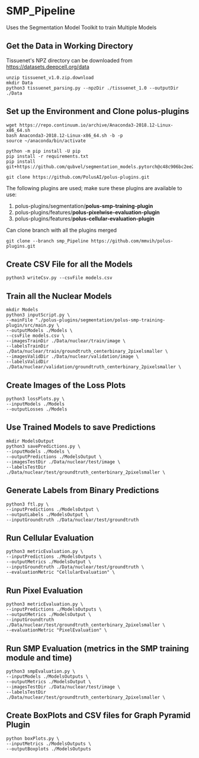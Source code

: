 # SMP_Pipeline
Uses the Segmentation Model Toolkit to train Multiple Models

## Get the Data in Working Directory
Tissuenet's NPZ directory can be downloaded from https://datasets.deepcell.org/data

```#!/bin/sh
unzip tissuenet_v1.0.zip.download
mkdir Data
python3 tissuenet_parsing.py --npzDir ./tissuenet_1.0 --outputDir ./Data
```

## Set up the Environment and Clone polus-plugins

```#!/bin/sh
wget https://repo.continuum.io/archive/Anaconda3-2018.12-Linux-x86_64.sh
bash Anaconda3-2018.12-Linux-x86_64.sh -b -p
source ~/anaconda/bin/activate
```

```#!/bin/sh
python -m pip install -U pip
pip install -r requirements.txt
pip install git+https://github.com/qubvel/segmentation_models.pytorch@c48c906bc2ee238f45aedf413e9248c37f088894
```

```#!/bin/sh
git clone https://github.com/PolusAI/polus-plugins.git
```
The following plugins are used; make sure these plugins are available to use:
1. polus-plugins/segmentation/**polus-smp-training-plugin**
2. polus-plugins/features/**polus-pixelwise-evaluation-plugin**
3. polus-plugins/features/**polus-cellular-evaluation-plugin**

Can clone branch with all the plugins merged
```#!/bin/sh
git clone --branch smp_Pipeline https://github.com/mmvih/polus-plugins.git
```


## Create CSV File for all the Models

```#!/bin/sh
python3 writeCsv.py --csvFile models.csv
```

## Train all the Nuclear Models

```#!/bin/sh
mkdir Models
python3 inputScript.py \
--mainFile "./polus-plugins/segmentation/polus-smp-training-plugin/src/main.py \
--outputModels ./Models \
--csvFile models.csv \
--imagesTrainDir ./Data/nuclear/train/image \
--labelsTrainDir ./Data/nuclear/train/groundtruth_centerbinary_2pixelsmaller \
--imagesValidDir ./Data/nuclear/validation/image \
--labelsValidDir ./Data/nuclear/validation/groundtruth_centerbinary_2pixelsmaller \
```

## Create Images of the Loss Plots

```#!/bin/sh
python3 lossPlots.py \
--inputModels ./Models
--outputLosses ./Models
```

## Use Trained Models to save Predictions
```#!/bin/sh
mkdir ModelsOutput
python3 savePredictions.py \
--inputModels ./Models \
--outputPredictions ./ModelsOutput \
--imagesTestDir ./Data/nuclear/test/image \
--labelsTestDir ./Data/nuclear/test/groundtruth_centerbinary_2pixelsmaller \
```

## Generate Labels from Binary Predictions
```#!/bin/sh
python3 ftl.py \
--inputPredictions ./ModelsOutput \
--outputLabels ./ModelsOutput \
--inputGroundtruth ./Data/nuclear/test/groundtruth
```

## Run Cellular Evaluation 
```#!/bin/sh
python3 metricEvaluation.py \
--inputPredictions ./ModelsOutputs \
--outputMetrics ./ModelsOutput \
--inputGroundtruth ./Data/nuclear/test/groundtruth \
--evaluationMetric "CellularEvaluation" \
```

## Run Pixel Evaluation 
```#!/bin/sh
python3 metricEvaluation.py \
--inputPredictions ./ModelsOutputs \
--outputMetrics ./ModelsOutput \
--inputGroundtruth ./Data/nuclear/test/groundtruth_centerbinary_2pixelsmaller \
--evaluationMetric "PixelEvaluation" \
```

## Run SMP Evaluation (metrics in the SMP training module and time)
```#!/bin/sh
python3 smpEvaluation.py \
--inputModels ./ModelsOutputs \
--outputMetrics ./ModelsOutput \
--imagesTestDir ./Data/nuclear/test/image \
--labelsTestDir ./Data/nuclear/test/groundtruth_centerbinary_2pixelsmaller \
```

## Create BoxPlots and CSV files for Graph Pyramid Plugin
```#!/bin/sh
python boxPlots.py \
--inputMetrics ./ModelsOutputs \
--outputBoxplots ./ModelsOutputs

```


